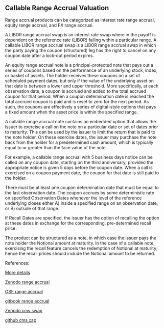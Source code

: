 ## Callable Range Accrual Valuation


Range accrual products can be categorized as interest rate range accrual, equity range accrual, and FX range accrual. 

A LIBOR range accrual swap is an interest rate swap where in the payoff is dependent on the reference rate (LIBOR) falling within a particular range. A callable LIBOR range accrual swap is a LIBOR range accrual swap in which the party paying the coupon (structured) leg has the right to cancel on any coupon date after a lock-out period expires.

An equity range accrual note is a principal-protected note that pays out a series of coupons based on the performance of an underlying stock, index, or basket of assets. The holder receives these coupons on a set of scheduled payment dates, but only if the value of the underlying asset on that date is between a lower and upper threshold. More specifically, at each observation date, a coupon is accrued and added to the total accrued coupon for that period. When a coupon determination date is reached the total accrued coupon is paid and is reset to zero for the next period. As such, the coupons are effectively a series of digital-style options that pays a fixed amount when the asset price is within the specified range.

A callable range accrual note contains an embedded option that allows the issuer to exercise a call on the note on a particular date or set of dates prior to maturity. This can be used by the issuer to limit the return that is paid to the note holder. On these exercise dates, the issuer may purchase the note back from the holder for a predetermined cash amount, which is typically equal to or greater than the face value of the note. 

For example, a callable range accrual with 5 business days notice can be called on any coupon date, starting on the third anniversary, provided the appropriate notice is given 5 days before the coupon date.
When a call is exercised on a coupon payment date, the coupon for that date is still paid to the holder.

There must be at least one coupon determination date that must be equal to the last observation date. The coupon accrues by some deterministic rate on specified Observation Dates whenever the level of the reference underlying closes either 
	A) inside a specified range on an observation date, or 
	B) outside of that range.
 
If Recall Dates are specified, the issuer has the option of recalling the option at these dates in exchange for the corresponding, pre-determined recall price.

The product can be structured as a note, in which case the issuer pays the note holder the Notional amount at maturity. In the case of a callable note, exercising the recall feature cancels the redemption of Notional at maturity; hence the recall prices should include the Notional amount to be returned. 




References:

[More details](./EqRangeAccrual-27.pdf)

[Zenodo range accrual](https://zenodo.org/record/6480438/files/Zenodo-EqRangeAccrual.pdf)

[OSF range accrual](https://osf.io/476gc/download)

[gitbook range accrual](https://davidlee1203.gitbook.io/callable-range-accrual-note/)

[Zenodo cms swap](https://zenodo.org/record/6588555)

[github cms cap](https://github.com/timxiao1203/CMS-Cap)
